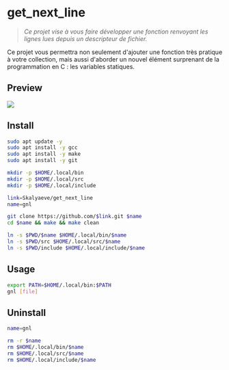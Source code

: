 # get_next_line
> *Ce projet vise à vous faire développer une fonction renvoyant les lignes lues depuis un descripteur de fichier.*

Ce projet vous permettra non seulement d'ajouter une fonction très pratique à votre collection, mais aussi d'aborder un nouvel élément surprenant de la programmation en C : les variables statiques.

## Preview
![](https://github.com/Skalyaeve/images/tree/main/screenshot/gnl.gif)

## Install
```bash
sudo apt update -y
sudo apt install -y gcc
sudo apt install -y make
sudo apt install -y git
```
```bash
mkdir -p $HOME/.local/bin
mkdir -p $HOME/.local/src
mkdir -p $HOME/.local/include
```
```bash
link=Skalyaeve/get_next_line
name=gnl

git clone https://github.com/$link.git $name
cd $name && make && make clean

ln -s $PWD/$name $HOME/.local/bin/$name
ln -s $PWD/src $HOME/.local/src/$name
ln -s $PWD/include $HOME/.local/include/$name
```

## Usage
```bash
export PATH=$HOME/.local/bin:$PATH
gnl [file]
```

## Uninstall
```bash
name=gnl

rm -r $name
rm $HOME/.local/bin/$name
rm $HOME/.local/src/$name
rm $HOME/.local/include/$name
```
